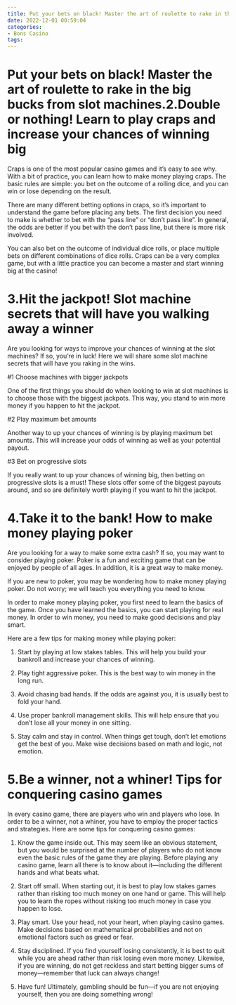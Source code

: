 ```yaml
---
title: Put your bets on black! Master the art of roulette to rake in the big bucks from slot machines.2.Double or nothing! Learn to play craps and increase your chances of winning big
date: 2022-12-01 00:59:04
categories:
- Bons Casino
tags:
---
```



# Put your bets on black! Master the art of roulette to rake in the big bucks from slot machines.2.Double or nothing! Learn to play craps and increase your chances of winning big

Craps is one of the most popular casino games and it’s easy to see why. With a bit of practice, you can learn how to make money playing craps. The basic rules are simple: you bet on the outcome of a rolling dice, and you can win or lose depending on the result.

There are many different betting options in craps, so it’s important to understand the game before placing any bets. The first decision you need to make is whether to bet with the “pass line” or “don’t pass line”. In general, the odds are better if you bet with the don’t pass line, but there is more risk involved.

You can also bet on the outcome of individual dice rolls, or place multiple bets on different combinations of dice rolls. Craps can be a very complex game, but with a little practice you can become a master and start winning big at the casino!

# 3.Hit the jackpot! Slot machine secrets that will have you walking away a winner

Are you looking for ways to improve your chances of winning at the slot machines? If so, you’re in luck! Here we will share some slot machine secrets that will have you raking in the wins.

#1 Choose machines with bigger jackpots

One of the first things you should do when looking to win at slot machines is to choose those with the biggest jackpots. This way, you stand to win more money if you happen to hit the jackpot.

#2 Play maximum bet amounts

Another way to up your chances of winning is by playing maximum bet amounts. This will increase your odds of winning as well as your potential payout.

#3 Bet on progressive slots

If you really want to up your chances of winning big, then betting on progressive slots is a must! These slots offer some of the biggest payouts around, and so are definitely worth playing if you want to hit the jackpot.

# 4.Take it to the bank! How to make money playing poker

Are you looking for a way to make some extra cash? If so, you may want to consider playing poker. Poker is a fun and exciting game that can be enjoyed by people of all ages. In addition, it is a great way to make money.

If you are new to poker, you may be wondering how to make money playing poker. Do not worry; we will teach you everything you need to know.

In order to make money playing poker, you first need to learn the basics of the game. Once you have learned the basics, you can start playing for real money. In order to win money, you need to make good decisions and play smart.

Here are a few tips for making money while playing poker:

1) Start by playing at low stakes tables. This will help you build your bankroll and increase your chances of winning.

2) Play tight aggressive poker. This is the best way to win money in the long run.

3) Avoid chasing bad hands. If the odds are against you, it is usually best to fold your hand.

4) Use proper bankroll management skills. This will help ensure that you don’t lose all your money in one sitting.

5) Stay calm and stay in control. When things get tough, don’t let emotions get the best of you. Make wise decisions based on math and logic, not emotion.

# 5.Be a winner, not a whiner! Tips for conquering casino games

In every casino game, there are players who win and players who lose. In order to be a winner, not a whiner, you have to employ the proper tactics and strategies. Here are some tips for conquering casino games:

1. Know the game inside out. This may seem like an obvious statement, but you would be surprised at the number of players who do not know even the basic rules of the game they are playing. Before playing any casino game, learn all there is to know about it—including the different hands and what beats what.

2. Start off small. When starting out, it is best to play low stakes games rather than risking too much money on one hand or game. This will help you to learn the ropes without risking too much money in case you happen to lose.

3. Play smart. Use your head, not your heart, when playing casino games. Make decisions based on mathematical probabilities and not on emotional factors such as greed or fear.

4. Stay disciplined. If you find yourself losing consistently, it is best to quit while you are ahead rather than risk losing even more money. Likewise, if you are winning, do not get reckless and start betting bigger sums of money—remember that luck can always change!

5. Have fun! Ultimately, gambling should be fun—if you are not enjoying yourself, then you are doing something wrong!